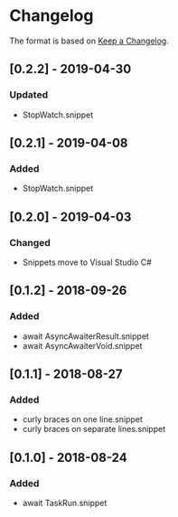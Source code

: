 # Changelog

The format is based on [Keep a Changelog](https://keepachangelog.com/en/1.0.0/).

## [0.2.2] - 2019-04-30
### Updated
- StopWatch.snippet

## [0.2.1] - 2019-04-08
### Added
- StopWatch.snippet

## [0.2.0] - 2019-04-03
### Changed
- Snippets move to Visual Studio C#

## [0.1.2] - 2018-09-26
### Added
- await AsyncAwaiterResult.snippet
- await AsyncAwaiterVoid.snippet

## [0.1.1] - 2018-08-27
### Added
- curly braces on one line.snippet
- curly braces on separate lines.snippet

## [0.1.0] - 2018-08-24
### Added
- await TaskRun.snippet
